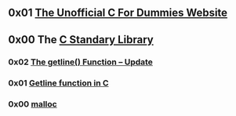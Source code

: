 

## 0x01 [The Unofficial C For Dummies Website](https://c-for-dummies.com/)


## 0x00 The [C Standary Library](https://www.tutorialspoint.com/c_standard_library/)

### 0x02 [The getline() Function – Update](https://c-for-dummies.com/blog/?p=5432)

### 0x01 [Getline function in C](https://linuxhint.com/getline-function-c/)

### 0x00 [malloc](https://www.tutorialspoint.com/c_standard_library/c_function_malloc.htm)
